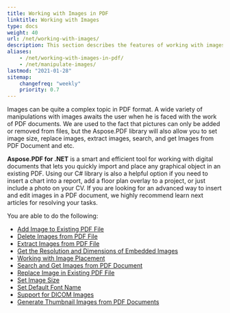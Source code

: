 ```yaml
---
title: Working with Images in PDF
linktitle: Working with Images
type: docs
weight: 40
url: /net/working-with-images/
description: This section describes the features of working with images in a PDF file using C# library.
aliases:
    - /net/working-with-images-in-pdf/
    - /net/manipulate-images/
lastmod: "2021-01-28"
sitemap:
    changefreq: "weekly"
    priority: 0.7
---
```


Images can be quite a complex topic in PDF format. A wide variety of manipulations with images awaits the user when he is faced with the work of PDF documents. We are used to the fact that pictures can only be added or removed from files, but the Aspose.PDF library will also allow you to set image size, replace images, extract images, search, and get Images from PDF Document and etc. 

**Aspose.PDF for .NET** is a smart and efficient tool for working with digital documents that lets you quickly import and place any graphical object in an existing PDF.
Using our C# library is also a helpful option if you need to insert a chart into a report, add a floor plan overlay to a project, or just include a photo on your CV. If you are looking for an advanced way to insert and edit images in a PDF document, we highly recommend
learn next articles for resolving your tasks.

You are able to do the following:

- [Add Image to Existing PDF File](/pdf/net/add-image-to-existing-pdf-file/)
- [Delete Images from PDF File](/pdf/net/delete-images-from-pdf-file/)
- [Extract Images from PDF File](/pdf/net/extract-images-from-pdf-file/)
- [Get the Resolution and Dimensions of Embedded Images](/pdf/net/get-resolution-and-dimensions-of-embedded-images/)
- [Working with Image Placement](/pdf/net/working-with-image-placement/)
- [Search and Get Images from PDF Document](/pdf/net/search-and-get-images-from-pdf-document/)
- [Replace Image in Existing PDF File](/pdf/net/replace-image-in-existing-pdf-file/)
- [Set Image Size](/pdf/net/set-image-size/)
- [Set Default Font Name](/pdf/net/set-default-font-name/)
- [Support for DICOM Images](/pdf/net/support-for-dicom-mages/)
- [Generate Thumbnail Images from PDF Documents](/pdf/net/generate-thumbnail-images-from-pdf-documents/)